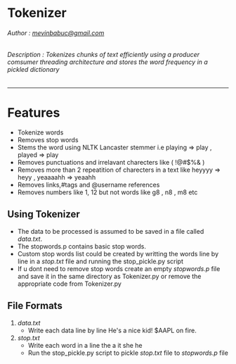 Tokenizer
=========

###### Author      : mevinbabuc@gmail.com
###### Description : Tokenizes chunks of text efficiently using a producer comsumer threading architecture and stores the word frequency in a pickled dictionary
__________________________________________________________________________________


Features
========

* Tokenize words
* Removes stop words
* Stems the word using NLTK Lancaster stemmer i.e playing => play , played => play
* Removes punctuations and irrelavant charecters like ( !@#$%& )
* Removes more than 2 repeatition of charecters in a text like heyyyy => heyy , yeaaaahh => yeaahh
* Removes links,#tags and @username references
* Removes numbers like 1, 12 but not words like g8 , n8 , m8 etc

## Using Tokenizer

* The data to be processed is assumed to be saved in a file called *data.txt*.
* The stopwords.p contains basic stop words.
* Custom stop words list could be created by writting the words line by line in a *stop.txt* file and running the stop_pickle.py script
* If u dont need to remove stop words create an empty *stopwords.p* file and save it in the same directory as Tokenizer.py or remove the appropriate code from Tokenizer.py

## File Formats

1. *data.txt*
	* Write each data line by line
	    He's a nice kid!
	    $AAPL on fire.
2. *stop.txt*
	* Write each word in a line
	    the
	    a
	    it
	    she
	    he
	* Run the stop_pickle.py script to pickle *stop.txt* file to *stopwords.p* file